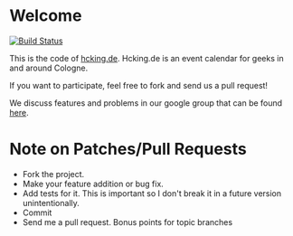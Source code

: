 # Welcome

[![Build Status](http://travis-ci.org/bitboxer/hcking.png)](http://travis-ci.org/bitboxer/hcking)

This is the code of [hcking.de](http://hcking.de). Hcking.de is an event
calendar for geeks in and around Cologne.

If you want to participate, feel free to fork and send us a pull request!

We discuss features and problems in our google group that can be found [here](http://groups.google.com/group/hcking).


# Note on Patches/Pull Requests

* Fork the project.
* Make your feature addition or bug fix.
* Add tests for it. This is important so I don't break it in a future version unintentionally.
* Commit
* Send me a pull request. Bonus points for topic branches
